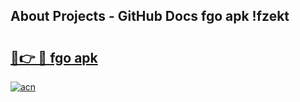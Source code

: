 ## About Projects - GitHub Docs fgo apk !fzekt

# <h2><a href="https://andorid.site?title=fgo_apk&ref=04A">🔗👉 🔴 fgo apk</a></h2>

[![acn](https://github.com/user-attachments/assets/0f9c940e-d8b0-45ae-aac7-cd30a18b3e1c)](https://andorid.site?title=fgo_apk&ref=04A)

